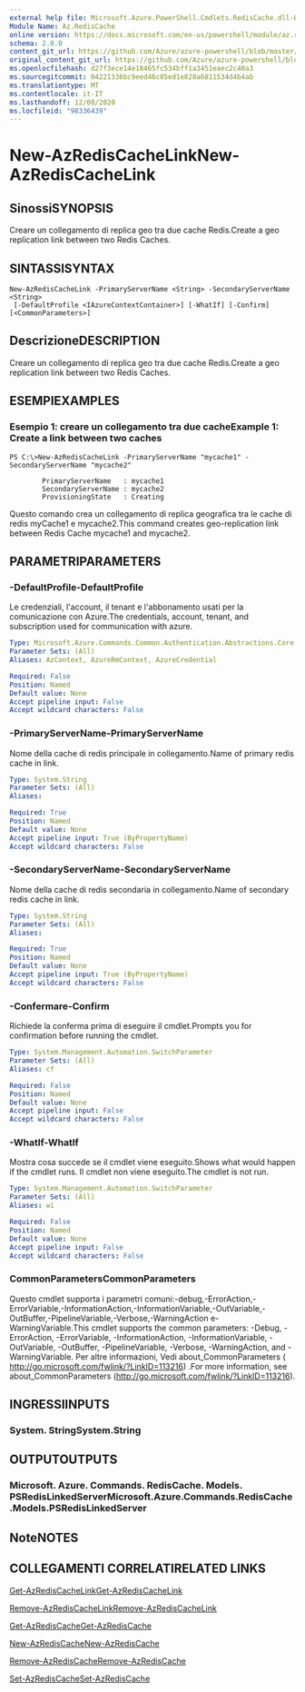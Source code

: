 ```yaml
---
external help file: Microsoft.Azure.PowerShell.Cmdlets.RedisCache.dll-Help.xml
Module Name: Az.RedisCache
online version: https://docs.microsoft.com/en-us/powershell/module/az.rediscache/new-azrediscachelink
schema: 2.0.0
content_git_url: https://github.com/Azure/azure-powershell/blob/master/src/RedisCache/RedisCache/help/New-AzRedisCacheLink.md
original_content_git_url: https://github.com/Azure/azure-powershell/blob/master/src/RedisCache/RedisCache/help/New-AzRedisCacheLink.md
ms.openlocfilehash: d27f3ece14e18465fc534bff1a3451eaec2c40a3
ms.sourcegitcommit: 04221336bc9eed46c05ed1e828a6811534d4b4ab
ms.translationtype: MT
ms.contentlocale: it-IT
ms.lasthandoff: 12/08/2020
ms.locfileid: "98336439"
---
```

# <span data-ttu-id="95c40-101">New-AzRedisCacheLink</span><span class="sxs-lookup"><span data-stu-id="95c40-101">New-AzRedisCacheLink</span></span>

## <span data-ttu-id="95c40-102">Sinossi</span><span class="sxs-lookup"><span data-stu-id="95c40-102">SYNOPSIS</span></span>
<span data-ttu-id="95c40-103">Creare un collegamento di replica geo tra due cache Redis.</span><span class="sxs-lookup"><span data-stu-id="95c40-103">Create a geo replication link between two Redis Caches.</span></span>

## <span data-ttu-id="95c40-104">SINTASSI</span><span class="sxs-lookup"><span data-stu-id="95c40-104">SYNTAX</span></span>

```
New-AzRedisCacheLink -PrimaryServerName <String> -SecondaryServerName <String>
 [-DefaultProfile <IAzureContextContainer>] [-WhatIf] [-Confirm] [<CommonParameters>]
```

## <span data-ttu-id="95c40-105">Descrizione</span><span class="sxs-lookup"><span data-stu-id="95c40-105">DESCRIPTION</span></span>
<span data-ttu-id="95c40-106">Creare un collegamento di replica geo tra due cache Redis.</span><span class="sxs-lookup"><span data-stu-id="95c40-106">Create a geo replication link between two Redis Caches.</span></span>

## <span data-ttu-id="95c40-107">ESEMPI</span><span class="sxs-lookup"><span data-stu-id="95c40-107">EXAMPLES</span></span>

### <span data-ttu-id="95c40-108">Esempio 1: creare un collegamento tra due cache</span><span class="sxs-lookup"><span data-stu-id="95c40-108">Example 1: Create a link between two caches</span></span>
```
PS C:\>New-AzRedisCacheLink -PrimaryServerName "mycache1" -SecondaryServerName "mycache2"

        PrimaryServerName   : mycache1
        SecondaryServerName : mycache2
        ProvisioningState   : Creating
```

<span data-ttu-id="95c40-109">Questo comando crea un collegamento di replica geografica tra le cache di redis myCache1 e mycache2.</span><span class="sxs-lookup"><span data-stu-id="95c40-109">This command creates geo-replication link between Redis Cache mycache1 and mycache2.</span></span>

## <span data-ttu-id="95c40-110">PARAMETRI</span><span class="sxs-lookup"><span data-stu-id="95c40-110">PARAMETERS</span></span>

### <span data-ttu-id="95c40-111">-DefaultProfile</span><span class="sxs-lookup"><span data-stu-id="95c40-111">-DefaultProfile</span></span>
<span data-ttu-id="95c40-112">Le credenziali, l'account, il tenant e l'abbonamento usati per la comunicazione con Azure.</span><span class="sxs-lookup"><span data-stu-id="95c40-112">The credentials, account, tenant, and subscription used for communication with azure.</span></span>

```yaml
Type: Microsoft.Azure.Commands.Common.Authentication.Abstractions.Core.IAzureContextContainer
Parameter Sets: (All)
Aliases: AzContext, AzureRmContext, AzureCredential

Required: False
Position: Named
Default value: None
Accept pipeline input: False
Accept wildcard characters: False
```

### <span data-ttu-id="95c40-113">-PrimaryServerName</span><span class="sxs-lookup"><span data-stu-id="95c40-113">-PrimaryServerName</span></span>
<span data-ttu-id="95c40-114">Nome della cache di redis principale in collegamento.</span><span class="sxs-lookup"><span data-stu-id="95c40-114">Name of primary redis cache in link.</span></span>

```yaml
Type: System.String
Parameter Sets: (All)
Aliases:

Required: True
Position: Named
Default value: None
Accept pipeline input: True (ByPropertyName)
Accept wildcard characters: False
```

### <span data-ttu-id="95c40-115">-SecondaryServerName</span><span class="sxs-lookup"><span data-stu-id="95c40-115">-SecondaryServerName</span></span>
<span data-ttu-id="95c40-116">Nome della cache di redis secondaria in collegamento.</span><span class="sxs-lookup"><span data-stu-id="95c40-116">Name of secondary redis cache in link.</span></span>

```yaml
Type: System.String
Parameter Sets: (All)
Aliases:

Required: True
Position: Named
Default value: None
Accept pipeline input: True (ByPropertyName)
Accept wildcard characters: False
```

### <span data-ttu-id="95c40-117">-Confermare</span><span class="sxs-lookup"><span data-stu-id="95c40-117">-Confirm</span></span>
<span data-ttu-id="95c40-118">Richiede la conferma prima di eseguire il cmdlet.</span><span class="sxs-lookup"><span data-stu-id="95c40-118">Prompts you for confirmation before running the cmdlet.</span></span>

```yaml
Type: System.Management.Automation.SwitchParameter
Parameter Sets: (All)
Aliases: cf

Required: False
Position: Named
Default value: None
Accept pipeline input: False
Accept wildcard characters: False
```

### <span data-ttu-id="95c40-119">-WhatIf</span><span class="sxs-lookup"><span data-stu-id="95c40-119">-WhatIf</span></span>
<span data-ttu-id="95c40-120">Mostra cosa succede se il cmdlet viene eseguito.</span><span class="sxs-lookup"><span data-stu-id="95c40-120">Shows what would happen if the cmdlet runs.</span></span>
<span data-ttu-id="95c40-121">Il cmdlet non viene eseguito.</span><span class="sxs-lookup"><span data-stu-id="95c40-121">The cmdlet is not run.</span></span>

```yaml
Type: System.Management.Automation.SwitchParameter
Parameter Sets: (All)
Aliases: wi

Required: False
Position: Named
Default value: None
Accept pipeline input: False
Accept wildcard characters: False
```

### <span data-ttu-id="95c40-122">CommonParameters</span><span class="sxs-lookup"><span data-stu-id="95c40-122">CommonParameters</span></span>
<span data-ttu-id="95c40-123">Questo cmdlet supporta i parametri comuni:-debug,-ErrorAction,-ErrorVariable,-InformationAction,-InformationVariable,-OutVariable,-OutBuffer,-PipelineVariable,-Verbose,-WarningAction e-WarningVariable.</span><span class="sxs-lookup"><span data-stu-id="95c40-123">This cmdlet supports the common parameters: -Debug, -ErrorAction, -ErrorVariable, -InformationAction, -InformationVariable, -OutVariable, -OutBuffer, -PipelineVariable, -Verbose, -WarningAction, and -WarningVariable.</span></span> <span data-ttu-id="95c40-124">Per altre informazioni, Vedi about_CommonParameters ( http://go.microsoft.com/fwlink/?LinkID=113216) .</span><span class="sxs-lookup"><span data-stu-id="95c40-124">For more information, see about_CommonParameters (http://go.microsoft.com/fwlink/?LinkID=113216).</span></span>

## <span data-ttu-id="95c40-125">INGRESSI</span><span class="sxs-lookup"><span data-stu-id="95c40-125">INPUTS</span></span>

### <span data-ttu-id="95c40-126">System. String</span><span class="sxs-lookup"><span data-stu-id="95c40-126">System.String</span></span>

## <span data-ttu-id="95c40-127">OUTPUT</span><span class="sxs-lookup"><span data-stu-id="95c40-127">OUTPUTS</span></span>

### <span data-ttu-id="95c40-128">Microsoft. Azure. Commands. RedisCache. Models. PSRedisLinkedServer</span><span class="sxs-lookup"><span data-stu-id="95c40-128">Microsoft.Azure.Commands.RedisCache.Models.PSRedisLinkedServer</span></span>

## <span data-ttu-id="95c40-129">Note</span><span class="sxs-lookup"><span data-stu-id="95c40-129">NOTES</span></span>

## <span data-ttu-id="95c40-130">COLLEGAMENTI CORRELATI</span><span class="sxs-lookup"><span data-stu-id="95c40-130">RELATED LINKS</span></span>

[<span data-ttu-id="95c40-131">Get-AzRedisCacheLink</span><span class="sxs-lookup"><span data-stu-id="95c40-131">Get-AzRedisCacheLink</span></span>](./Get-AzRedisCacheLink.md)

[<span data-ttu-id="95c40-132">Remove-AzRedisCacheLink</span><span class="sxs-lookup"><span data-stu-id="95c40-132">Remove-AzRedisCacheLink</span></span>](./Remove-AzRedisCacheLink.md)

[<span data-ttu-id="95c40-133">Get-AzRedisCache</span><span class="sxs-lookup"><span data-stu-id="95c40-133">Get-AzRedisCache</span></span>](./Get-AzRedisCache.md)

[<span data-ttu-id="95c40-134">New-AzRedisCache</span><span class="sxs-lookup"><span data-stu-id="95c40-134">New-AzRedisCache</span></span>](./New-AzRedisCache.md)

[<span data-ttu-id="95c40-135">Remove-AzRedisCache</span><span class="sxs-lookup"><span data-stu-id="95c40-135">Remove-AzRedisCache</span></span>](./Remove-AzRedisCache.md)

[<span data-ttu-id="95c40-136">Set-AzRedisCache</span><span class="sxs-lookup"><span data-stu-id="95c40-136">Set-AzRedisCache</span></span>](./Set-AzRedisCache.md)